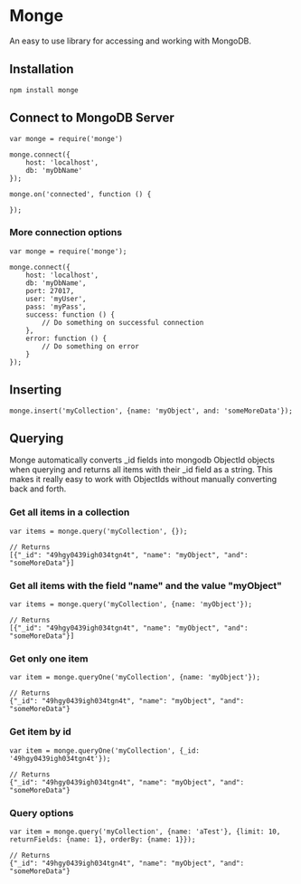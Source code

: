 # Monge
An easy to use library for accessing and working with MongoDB.
 
## Installation
```
npm install monge
```

## Connect to MongoDB Server
```
var monge = require('monge')

monge.connect({
	host: 'localhost',
	db: 'myDbName'
});

monge.on('connected', function () {
	
});
```

### More connection options
```
var monge = require('monge');

monge.connect({
	host: 'localhost',
	db: 'myDbName',
	port: 27017,
	user: 'myUser',
	pass: 'myPass',
	success: function () {
		// Do something on successful connection
	},
	error: function () {
		// Do something on error
	}
});
```

## Inserting
```
monge.insert('myCollection', {name: 'myObject', and: 'someMoreData'});
```

## Querying
Monge automatically converts _id fields into mongodb ObjectId objects when querying and returns all items with their
_id field as a string. This makes it really easy to work with ObjectIds without manually converting back and forth.

### Get all items in a collection
```
var items = monge.query('myCollection', {});

// Returns
[{"_id": "49hgy0439igh034tgn4t", "name": "myObject", "and": "someMoreData"}]
```

### Get all items with the field "name" and the value "myObject"
```
var items = monge.query('myCollection', {name: 'myObject'});

// Returns
[{"_id": "49hgy0439igh034tgn4t", "name": "myObject", "and": "someMoreData"}]
```

### Get only one item
```
var item = monge.queryOne('myCollection', {name: 'myObject'});

// Returns
{"_id": "49hgy0439igh034tgn4t", "name": "myObject", "and": "someMoreData"}
```

### Get item by id
```
var item = monge.queryOne('myCollection', {_id: '49hgy0439igh034tgn4t'});

// Returns
{"_id": "49hgy0439igh034tgn4t", "name": "myObject", "and": "someMoreData"}
```

### Query options
```
var item = monge.query('myCollection', {name: 'aTest'}, {limit: 10, returnFields: {name: 1}, orderBy: {name: 1}});

// Returns
{"_id": "49hgy0439igh034tgn4t", "name": "myObject", "and": "someMoreData"}
```